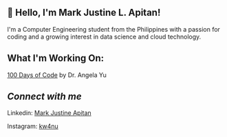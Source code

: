 ## 👋 Hello, I'm Mark Justine L. Apitan!
I'm a Computer Engineering student from the Philippines with a passion for coding and a growing interest in data science and cloud technology.

## What I'm Working On:
[100 Days of Code](https://github.com/MarkApitan/100-Days-of-Code-Phyton) by Dr. Angela Yu

## *Connect with me*

Linkedin: [Mark Justine Apitan](https://www.linkedin.com/in/markapitan/)

Instagram: [kw4nu](https://www.instagram.com/kw4nu/)
